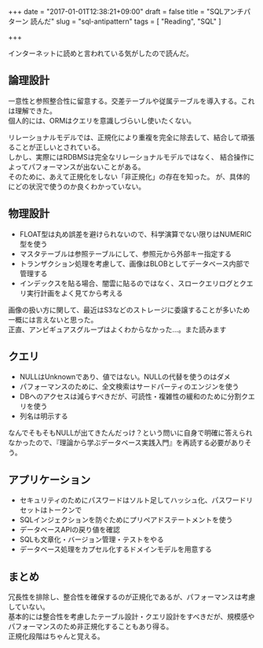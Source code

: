 +++
date = "2017-01-01T12:38:21+09:00"
draft = false
title = "SQLアンチパターン 読んだ"
slug = "sql-antipattern"
tags = [ "Reading", "SQL" ]

+++

インターネットに読めと言われている気がしたので読んだ。

<!--more-->

## 論理設計
一意性と参照整合性に留意する。交差テーブルや従属テーブルを導入する。これは理解できた。  
個人的には、ORMはクエリを意識しづらいし使いたくない。

リレーショナルモデルでは、正規化により重複を完全に除去して、結合して頑張ることが正しいとされている。  
しかし、実際にはRDBMSは完全なリレーショナルモデルではなく、
結合操作によってパフォーマンスが出ないことがある。  
そのために、あえて正規化をしない「非正規化」の存在を知った。
が、具体的にどの状況で使うのか良くわかっていない。

## 物理設計
- FLOAT型は丸め誤差を避けられないので、科学演算でない限りはNUMERIC型を使う  
- マスタテーブルは参照テーブルにして、参照元から外部キー指定する
- トランザクション処理を考慮して、画像はBLOBとしてデータベース内部で管理する
- インデックスを貼る場合、闇雲に貼るのではなく、スロークエリログとクエリ実行計画をよく見てから考える

画像の扱い方に関して、最近はS3などのストレージに委譲することが多いため
一概には言えないと思った。  
正直、アンビギュアスグループはよくわからなかった…。また読みます

## クエリ
- NULLはUnknownであり、値ではない。NULLの代替を使うのはダメ
- パフォーマンスのために、全文検索はサードパーティのエンジンを使う
- DBへのアクセスは減らすべきだが、可読性・複雑性の緩和のために分割クエリを使う
- 列名は明示する

なんでそもそもNULLが出てきたんだっけ？という問いに自身で明確に答えられなかったので、『理論から学ぶデータベース実践入門』を再読する必要がありそう。


## アプリケーション
- セキュリティのためにパスワードはソルト足してハッシュ化、パスワードリセットはトークンで
- SQLインジェクションを防ぐためにプリペアドステートメントを使う
- データベースAPIの戻り値を確認
- SQLも文章化・バージョン管理・テストをやる
- データベース処理をカプセル化するドメインモデルを用意する


## まとめ
冗長性を排除し、整合性を確保するのが正規化であるが、パフォーマンスは考慮していない。  
基本的には整合性を考慮したテーブル設計・クエリ設計をすべきだが、規模感やパフォーマンスのため非正規化することもあり得る。  
正規化段階はちゃんと覚える。

